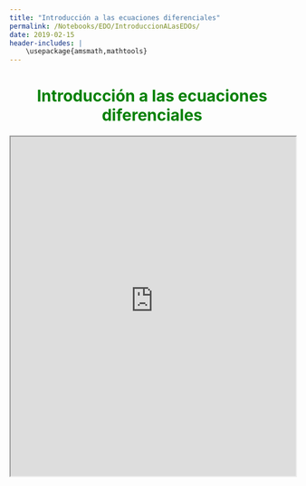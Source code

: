 ```yaml
---
title: "Introducción a las ecuaciones diferenciales"
permalink: /Notebooks/EDO/IntroduccionALasEDOs/
date: 2019-02-15
header-includes: |
    \usepackage{amsmath,mathtools}
---
```


<script
  src="https://cdn.mathjax.org/mathjax/latest/MathJax.js?config=TeX-AMS-MML_HTMLorMML"
  type="text/javascript">
</script>

<html>
<head>
    <style>
        /* Estilos para centrar y cambiar el color del texto */
        h1 {
            text-align: center; /* Centra el texto horizontalmente */
            color: green; /* Cambia el color del texto a verde */
        }
    </style>
</head>
<body>

<h1>Introducción a las ecuaciones diferenciales</h1>

</body>
</html>


<style>

    .container {
      max-width: 800px;
      margin: 20px auto;
      overflow: hidden;
    }

    .person {
      display: flex;
      margin-bottom: 20px;
      justify-content: space-between;
      align-items: center;
      flex-wrap: wrap;
    }

    .person img {
      max-width: 200px;
      max-height: 200px;
      border-radius: 50%;
      margin-right: 20px;
      margin-left: 20px;
    }

    .person .info {
      flex: 1;
      text-align: left;
    }

    .person:nth-child(even) {
      flex-direction: row-reverse;
    }

    h2 {
      text-align: center;
      color: #333;
    }
  </style>

<iframe src="https://laboratoriodealgebralineal.github.io/HTML%20Lab/Clustering.jl.html" width="100%" height="600px"></iframe>